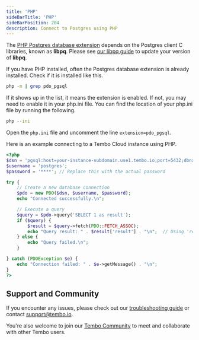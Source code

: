 ```yaml
---
title: 'PHP'
sideBarTitle: 'PHP'
sideBarPosition: 204
description: Connect to Postgres using PHP
---
```


The [PHP Postgres database extension](https://www.php.net/manual/en/book.pgsql.php) depends on the Postgres client C libraries, known as **libpq**. Please see [our libpq guide](/docs/getting-started/quickstarts/libpq) to update your version of **libpq**.

If you have PHP installed, often the Postgres database extension is already installed. Check if it is installed like this.

```bash
php -m | grep pdo_pgsql
```

If it shows up in the list, it means the extension is enabled. If not, you may need to enable it in your php.ini file. You can find the location of your php.ini file by running the following.

```bash
php --ini
```

Open the `php.ini` file and uncomment the line `extension=pdo_pgsql`.

Here is an example connecting to a Tembo Cloud instance using PHP.

```php
<?php
$dsn = 'pgsql:host=your-instance-subdomain.use1.tembo.io;port=5432;dbname=postgres'; // Replace with your actual connection details
$username = 'postgres';
$password = '****'; // Replace this with the actual password

try {
    // Create a new database connection
    $pdo = new PDO($dsn, $username, $password);
    echo "Connected successfully.\n";

    // Execute a query
    $query = $pdo->query('SELECT 1 as result');
    if ($query) {
        $result = $query->fetch(PDO::FETCH_ASSOC);
        echo "Query result: " . $result['result'] . "\n";  // Using 'result' as the key
    } else {
        echo "Query failed.\n";
    }

} catch (PDOException $e) {
    echo "Connection failed: " . $e->getMessage() . "\n";
}
?>
```

## Support and Community

If you encounter any issues, please check out our [troubleshooting guide](/docs/product/cloud/troubleshooting) or contact [support@tembo.io](mailto:support@tembo.io).

You're also welcome to join our [Tembo Community](https://join.slack.com/t/tembocommunity/shared_invite/zt-23o25qt91-AnZoC1jhLMLubwia4GeNGw) to meet and collaborate with other Tembo users.
